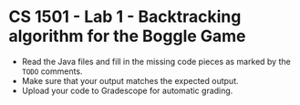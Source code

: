 # CS 1501 - Lab 1 - Backtracking algorithm for the Boggle Game

- Read the Java files and fill in the missing code pieces as marked by the `TODO` comments. 
- Make sure that your output matches the expected output.
- Upload your code to Gradescope for automatic grading.
